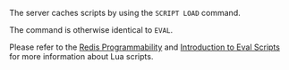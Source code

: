 The server caches scripts by using the `SCRIPT LOAD` command.

The command is otherwise identical to `EVAL`.

Please refer to the [Redis Programmability](/topics/programmability) and [Introduction to Eval Scripts](/topics/eval-intro) for more information about Lua scripts.
